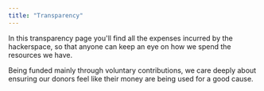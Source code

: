 ```yaml
---
title: "Transparency"
---
```


In this transparency page you'll find all the expenses incurred by the hackerspace, so that anyone can keep an eye on how we spend the resources we have.

Being funded mainly through voluntary contributions, we care deeply about ensuring our donors feel like their money are being used for a good cause.
